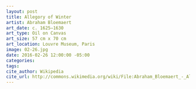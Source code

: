 ```yaml
---
layout: post
title: Allegory of Winter
artist: Abraham Bloemaert
art_date: c. 1625–1630
art_type: Oil on Canvas
art_size: 57 cm x 70 cm
art_location: Louvre Museum, Paris
image: 02-26.jpg
date: 2016-02-26 12:00:00 -05:00
categories:
tags:
cite_author: Wikipedia
cite_url: http://commons.wikimedia.org/wiki/File:Abraham_Bloemaert_-_Allegory_of_Winter_-_WGA2273.jpg
---
```

